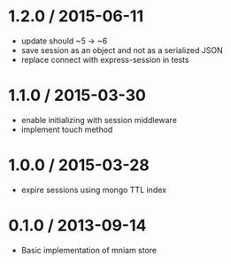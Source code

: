 
1.2.0 / 2015-06-11
==================

 * update should ~5 -> ~6
 * save session as an object and not as a serialized JSON
 * replace connect with express-session in tests

1.1.0 / 2015-03-30
==================

 * enable initializing with session middleware
 * implement touch method

1.0.0 / 2015-03-28
==================

 * expire sessions using mongo TTL index

0.1.0 / 2013-09-14 
==================

 * Basic implementation of mniam store
